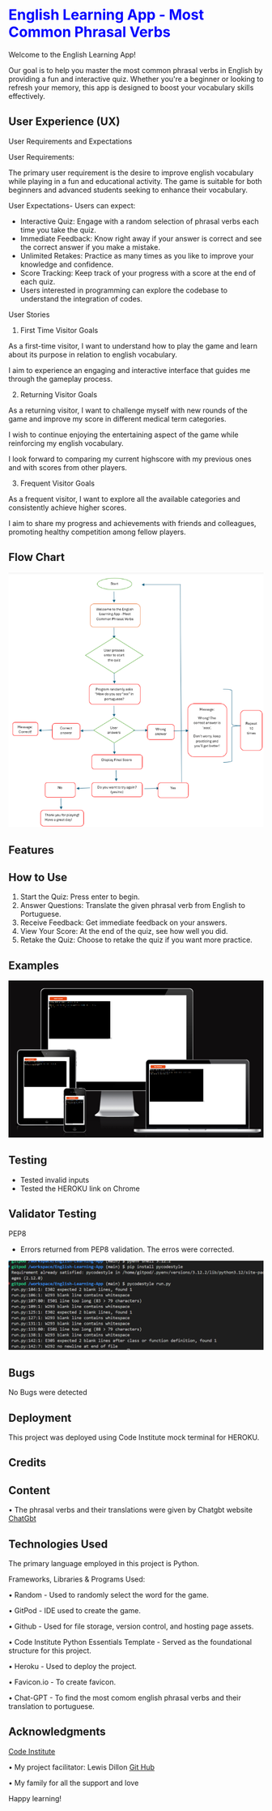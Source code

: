 <h1 style="color:blue;">English Learning App - Most Common Phrasal Verbs</h1>

Welcome to the English Learning App! 

Our goal is to help you master the most common phrasal verbs in English by providing a fun and interactive quiz. Whether you're a beginner or looking to refresh your memory, this app is designed to boost your vocabulary skills effectively.

## User Experience (UX)

User Requirements and Expectations

User Requirements: 

The primary user requirement is the desire to improve english vocabulary while playing in a fun and educational activity. The game is suitable for both beginners and advanced students seeking to enhance their vocabulary.

User Expectations- Users can expect:
- Interactive Quiz: Engage with a random selection of phrasal verbs each time you take the quiz.
- Immediate Feedback: Know right away if your answer is correct and see the correct answer if you make a mistake.
- Unlimited Retakes: Practice as many times as you like to improve your knowledge and confidence.
- Score Tracking: Keep track of your progress with a score at the end of each quiz.
- Users interested in programming can explore the codebase to understand the integration of codes.

User Stories

1) First Time Visitor Goals

As a first-time visitor, I want to understand how to play the game and learn about its purpose in relation to english vocabulary.

I aim to experience an engaging and interactive interface that guides me through the gameplay process.

2) Returning Visitor Goals

As a returning visitor, I want to challenge myself with new rounds of the game and improve my score in different medical term categories.

I wish to continue enjoying the entertaining aspect of the game while reinforcing my english vocabulary.

I look forward to comparing my current highscore with my previous ones and with scores from other players.

3. Frequent Visitor Goals

As a frequent visitor, I want to explore all the available categories and consistently achieve higher scores.

I aim to share my progress and achievements with friends and colleagues, promoting healthy competition among fellow players.

## Flow Chart

![Flowchart](documentation/Flowchart.png)

## Features
## How to Use
1. Start the Quiz: Press enter to begin.
2. Answer Questions: Translate the given phrasal verb from English to Portuguese.
3. Receive Feedback: Get immediate feedback on your answers.
4. View Your Score: At the end of the quiz, see how well you did.
5. Retake the Quiz: Choose to retake the quiz if you want more practice.

## Examples

![Responsiviness](documentation/responsive.png)

## Testing

- Tested invalid inputs
- Tested the HEROKU link on Chrome 


## Validator Testing

PEP8
- Errors returned from PEP8 validation. The erros were corrected.


![Errors](documentation/pep8_testing.png)

## Bugs

No Bugs were detected

## Deployment
This project was deployed using Code Institute mock terminal for HEROKU.

## Credits
## Content

•	The phrasal verbs and their translations were given by Chatgbt website 
[ChatGbt](https://chatgbt.com/)

## Technologies Used

The primary language employed in this project is Python. 

Frameworks, Libraries & Programs Used:

•	Random - Used to randomly select the word for the game.

•	GitPod - IDE used to create the game.

•	Github - Used for file storage, version control, and hosting page assets.

•	Code Institute Python Essentials Template - Served as the foundational structure for this project.

•	Heroku - Used to deploy the project.

•	Favicon.io - To create favicon.

•	Chat-GPT - To find the most comom english phrasal verbs and their translation to portuguese.

## Acknowledgments

[Code Institute](https://codeinstitute.net/ie/)

•	My project facilitator: Lewis Dillon [Git Hub](https://github.com/LewisDillon)

•	My family for all the support and love



Happy learning!